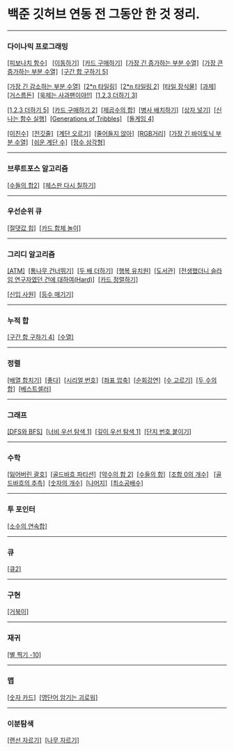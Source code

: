 
# 백준 깃허브 연동 전 그동안 한 것 정리.
***
### 다이나믹 프로그래밍

[[피보나치 함수]](https://github.com/tember8003/cpp/blob/main/baekjoon_1003.cpp) &nbsp;  [[이동하기]](https://github.com/tember8003/cpp/blob/main/baekjoon_11048.cpp)&nbsp;
[[카드 구매하기]](https://github.com/tember8003/cpp/blob/main/baekjoon_11052.cpp)&nbsp; [[가장 긴 증가하는 부분 수열]](https://github.com/tember8003/cpp/blob/main/baekjoon_11053.cpp)&nbsp;
[[가장 큰 증가하는 부분 수열]](https://github.com/tember8003/cpp/blob/main/baekjoon_11055.cpp)&nbsp;  [[구간 합 구하기 5]](https://github.com/tember8003/cpp/blob/main/baekjoon_11660.cpp)&nbsp;

[[가장 긴 감소하는 부분 수열]](https://github.com/tember8003/cpp/blob/main/baekjoon_11722.cpp) &nbsp;[[2*n 타일링]](https://github.com/tember8003/cpp/blob/main/baekjoon_11726.cpp)&nbsp; [[2*n 타일링 2]](https://github.com/tember8003/cpp/blob/main/baekjoon_11727.cpp)&nbsp;
[[타일 장식물]](https://github.com/tember8003/cpp/blob/main/baekjoon_13301.cpp)&nbsp; [[과제]](https://github.com/tember8003/cpp/blob/main/baekjoon_13904.cpp)&nbsp;
[[거스름돈]](https://github.com/tember8003/cpp/blob/main/baekjoon_14916.cpp)&nbsp; [[욱제는 사과팬이야!!]](https://github.com/tember8003/cpp/blob/main/baekjoon_15924.cpp) &nbsp;[[1,2,3 더하기 3]](https://github.com/tember8003/cpp/blob/main/baekjoon_15988.cpp)&nbsp;

[[1,2,3 더하기 5]](https://github.com/tember8003/cpp/blob/main/baekjoon_15990.cpp)&nbsp; [[카드 구매하기 2]](https://github.com/tember8003/cpp/blob/main/baekjoon_16194.cpp)&nbsp; [[제곱수의 합]](https://github.com/tember8003/cpp/blob/main/baekjoon_1699.cpp)&nbsp;
[[병사 배치하기]](https://github.com/tember8003/cpp/blob/main/baekjoon_18353.cpp)&nbsp; [[상자 넣기]](https://github.com/tember8003/cpp/blob/main/baekjoon_1965.cpp)&nbsp;
[[신나는 함수 실행]](https://github.com/tember8003/cpp/blob/main/baekjoon_9184.cpp)&nbsp;
[[Generations of Tribbles]](https://github.com/tember8003/cpp/blob/main/baekjoon_9507.cpp) &nbsp;
[[돌게임 4]](https://github.com/tember8003/cpp/blob/main/baekjoon_9658.cpp)&nbsp;

[[이친수]](https://github.com/tember8003/cpp/blob/main/baekjoon_2193.cpp)&nbsp;
[[전깃줄]](https://github.com/tember8003/cpp/blob/main/baekjoon_2565.cpp)&nbsp;
[[계단 오르기]](https://github.com/tember8003/cpp/blob/main/baekjoon_2579.c)&nbsp;
[[줄어들지 않아]](https://github.com/tember8003/cpp/blob/main/baekjoon_2688.cpp)&nbsp; [[RGB거리]](https://github.com/tember8003/cpp/blob/main/baekjoon_1149.cpp)&nbsp;
[[가장 긴 바이토닉 부분 수열]](https://github.com/tember8003/cpp/blob/main/baekjoon_11054.cpp)&nbsp; [[쉬운 계단 수]](https://github.com/tember8003/cpp/blob/main/baekjoon_10844.cpp)&nbsp;
[[정수 삼각형]](https://github.com/tember8003/cpp/blob/main/baekjoon_1932.cpp)&nbsp;



***

### 브루트포스 알고리즘

[[수들의 합2]](https://github.com/tember8003/cpp/blob/main/baekjoon_2003.cpp) &nbsp;[[체스판 다시 칠하기]](https://github.com/tember8003/cpp/blob/main/baekjoon_1018.cpp)&nbsp;

***

### 우선순위 큐

[[절댓값 힙]](https://github.com/tember8003/cpp/blob/main/baekjoon_11286.cpp)&nbsp; [[카드 합체 놀이]](https://github.com/tember8003/cpp/blob/main/baekjoon_15903.cpp)&nbsp;


***

### 그리디 알고리즘

[[ATM]](https://github.com/tember8003/cpp/blob/main/baekjoon_11399.cpp)&nbsp; [[통나무 건너뛰기]](https://github.com/tember8003/cpp/blob/main/baekjoon_11497.cpp)&nbsp;
[[두 배 더하기]](https://github.com/tember8003/cpp/blob/main/baekjoon_12931.cpp)&nbsp; [[행복 유치원]](https://github.com/tember8003/cpp/blob/main/baekjoon_13164.cpp)&nbsp;
[[도서관]](https://github.com/tember8003/cpp/blob/main/baekjoon_1461.cpp) &nbsp;[[전생했더니 슬라임 연구자였던 건에 대하여(Hard)]](https://github.com/tember8003/cpp/blob/main/baekjoon_14698.cpp) &nbsp;[[카드 정렬하기]](https://github.com/tember8003/cpp/blob/main/baekjoon_1715.cpp)&nbsp;

[[신입 사원]](https://github.com/tember8003/cpp/blob/main/baekjoon_1946.cpp)&nbsp; [[등수 매기기]](https://github.com/tember8003/cpp/blob/main/baekjoon_2012.cpp)&nbsp;



***

### 누적 합

[[구간 합 구하기 4]](https://github.com/tember8003/cpp/blob/main/baekjoon_11659.cpp)&nbsp; [[수열]](https://github.com/tember8003/cpp/blob/main/baekjoon_2559.cpp)&nbsp;

***

### 정렬

[[배열 합치기]](https://github.com/tember8003/cpp/blob/main/baekjoon_11728.cpp) &nbsp;[[좋다]](https://github.com/tember8003/cpp/blob/main/baekjoon_1253.cpp)&nbsp;
[[시리얼 번호]](https://github.com/tember8003/cpp/blob/main/baekjoon_1431.cpp)&nbsp; [[좌표 압축]](https://github.com/tember8003/cpp/blob/main/baekjoon_18870.cpp)&nbsp;
[[순회강연]](https://github.com/tember8003/cpp/blob/main/baekjoon_2109.cpp)&nbsp;
[[수 고르기]](https://github.com/tember8003/cpp/blob/main/baekjoon_2230.cpp)&nbsp;
[[두 수의 합]](https://github.com/tember8003/cpp/blob/main/baekjoon_3273.cpp)&nbsp; [[베스트셀러]](https://github.com/tember8003/cpp/blob/main/baekjoon_1302.cpp)&nbsp;

***

### 그래프

[[DFS와 BFS]](https://github.com/tember8003/cpp/blob/main/baekjoon_1260.cpp)&nbsp;
[[너비 우선 탐색 1]](https://github.com/tember8003/cpp/blob/main/baekjoon_24444.cpp)&nbsp;
[[깊이 우선 탐색 1]](https://github.com/tember8003/cpp/blob/main/baekjoon_24479.cpp)&nbsp;
[[단지 번호 붙이기]](https://github.com/tember8003/cpp/blob/main/baekjoon_2667.cpp)&nbsp;

***

### 수학

[[잃어버린 괄호]](https://github.com/tember8003/cpp/blob/main/baekjoon_1541.cpp) &nbsp;[[골드바흐 파티션]](https://github.com/tember8003/cpp/blob/main/baekjoon_17103.cpp)&nbsp; [[약수의 합 2]](https://github.com/tember8003/cpp/blob/main/baekjoon_17427.cpp)&nbsp;
[[수들의 합]](https://github.com/tember8003/cpp/blob/main/baekjoon_1789.cpp)&nbsp; [[조합 0의 개수]](https://github.com/tember8003/cpp/blob/main/baekjoon_2004.cpp) &nbsp;
[[골드바흐의 추측]](https://github.com/tember8003/cpp/blob/main/baekjoon_6588.cpp)&nbsp;
[[숫자의 개수]](https://github.com/tember8003/cpp/blob/main/baekjoon_2577.c)&nbsp;
[[나머지]](https://github.com/tember8003/cpp/blob/main/baekjoon_3052.c)&nbsp;
[[최소공배수]](https://github.com/tember8003/cpp/blob/main/baekjoon_13241.cpp)&nbsp;


***

### 투 포인터

[[소수의 연속합]](https://github.com/tember8003/cpp/blob/main/baekjoon_1644.cpp)&nbsp;

***

### 큐

[[큐2]](https://github.com/tember8003/cpp/blob/main/baekjoon_18258.cpp)&nbsp;

***

### 구현

[[거북이]](https://github.com/tember8003/cpp/blob/main/baekjoon_8911.cpp)&nbsp;

***

### 재귀

[[별 찍기 -10]](https://github.com/tember8003/cpp/blob/main/baekjoon_2447.cpp)&nbsp;

***

### 맵

[[숫자 카드]](https://github.com/tember8003/cpp/blob/main/baekjoon_10815.cpp) &nbsp;[[영단어 암기는 괴로워]](https://github.com/tember8003/cpp/blob/main/baekjoon_20920.cpp)&nbsp;

***

### 이분탐색

[[랜선 자르기]](https://github.com/tember8003/cpp/blob/main/baekjoon_1654.cpp) &nbsp;[[나무 자르기]](https://github.com/tember8003/cpp/blob/main/baekjoon_2805.cpp)&nbsp;
